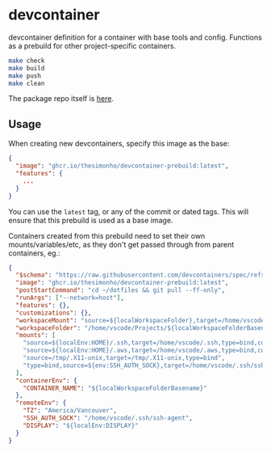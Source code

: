 # devcontainer

devcontainer definition for a container with base tools and config. Functions as a prebuild for other project-specific containers.

```sh
make check
make build
make push
make clean
```

The package repo itself is [here](ghcr.io/thesimonho/devcontainer-prebuild).

## Usage

When creating new devcontainers, specify this image as the base:

```json
{
  "image": "ghcr.io/thesimonho/devcontainer-prebuild:latest",
  "features": {
    ...
  }
}
```

You can use the `latest` tag, or any of the commit or dated tags. This will ensure that this prebuild is used as a base image.

Containers created from this prebuild need to set their own mounts/variables/etc, as they don't get passed through from parent containers, eg.:

```json
{
  "$schema": "https://raw.githubusercontent.com/devcontainers/spec/refs/heads/main/schemas/devContainer.base.schema.json",
  "image": "ghcr.io/thesimonho/devcontainer-prebuild:latest",
  "postStartCommand": "cd ~/dotfiles && git pull --ff-only",
  "runArgs": ["--network=host"],
  "features": {},
  "customizations": {},
  "workspaceMount": "source=${localWorkspaceFolder},target=/home/vscode/Projects/${localWorkspaceFolderBasename},type=bind,consistency=cached",
  "workspaceFolder": "/home/vscode/Projects/${localWorkspaceFolderBasename}",
  "mounts": [
    "source=${localEnv:HOME}/.ssh,target=/home/vscode/.ssh,type=bind,consistency=cached",
    "source=${localEnv:HOME}/.aws,target=/home/vscode/.aws,type=bind,consistency=cached",
    "source=/tmp/.X11-unix,target=/tmp/.X11-unix,type=bind",
    "type=bind,source=${env:SSH_AUTH_SOCK},target=/home/vscode/.ssh/ssh-agent"
  ],
  "containerEnv": {
    "CONTAINER_NAME": "${localWorkspaceFolderBasename}"
  },
  "remoteEnv": {
    "TZ": "America/Vancouver",
    "SSH_AUTH_SOCK": "/home/vscode/.ssh/ssh-agent",
    "DISPLAY": "${localEnv:DISPLAY}"
  }
}
```
